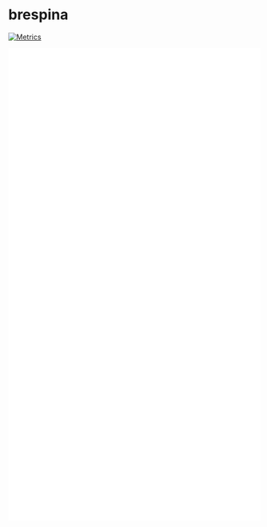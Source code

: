 # brespina

[![Metrics](https://github.com/brespina/brespina/actions/workflows/main.yml/badge.svg)](https://github.com/brespina/brespina/actions/workflows/main.yml)

![Metrics](/github-metrics.svg)
